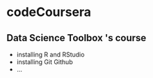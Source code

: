 # codeCoursera
## Data Science Toolbox 's course

* installing R and RStudio
* installing Git Github
* ...
